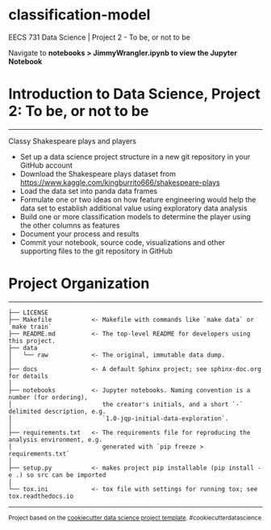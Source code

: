 # classification-model
EECS 731 Data Science | Project 2 - To be, or not to be

Navigate to **notebooks > JimmyWrangler.ipynb to view the Jupyter Notebook**

# Introduction to Data Science, Project 2: To be, or not to be
------------

Classy Shakespeare plays and players

- Set up a data science project structure in a new git repository in your GitHub account
- Download the Shakespeare plays dataset from https://www.kaggle.com/kingburrito666/shakespeare-plays
- Load the data set into panda data frames
- Formulate one or two ideas on how feature engineering would help the data set to establish additional value using exploratory data analysis
- Build one or more classification models to determine the player using the other columns as features
- Document your process and results
- Commit your notebook, source code, visualizations and other supporting files to the git repository in GitHub

# Project Organization
------------

    ├── LICENSE
    ├── Makefile           <- Makefile with commands like `make data` or `make train`
    ├── README.md          <- The top-level README for developers using this project.
    ├── data
    │   └── raw            <- The original, immutable data dump.
    │
    ├── docs               <- A default Sphinx project; see sphinx-doc.org for details
    │
    ├── notebooks          <- Jupyter notebooks. Naming convention is a number (for ordering),
    │                         the creator's initials, and a short `-` delimited description, e.g.
    │                         `1.0-jqp-initial-data-exploration`.
    │
    ├── requirements.txt   <- The requirements file for reproducing the analysis environment, e.g.
    │                         generated with `pip freeze > requirements.txt`
    │
    ├── setup.py           <- makes project pip installable (pip install -e .) so src can be imported
    │
    └── tox.ini            <- tox file with settings for running tox; see tox.readthedocs.io


--------

<p><small>Project based on the <a target="_blank" href="https://drivendata.github.io/cookiecutter-data-science/">cookiecutter data science project template</a>. #cookiecutterdatascience</small></p>
